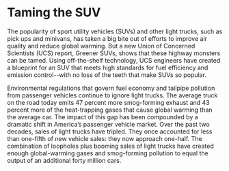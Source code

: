 # Taming the SUV
The popularity of sport utility vehicles (SUVs) and other light trucks, such as pick ups and minivans, has taken a big bite out of efforts to improve air quality and reduce global warming. But a new Union of Concerned Scientists (UCS) report, Greener SUVs, shows that these highway monsters can be tamed. Using off-the-shelf technology, UCS engineers have created a blueprint for an SUV that meets high standards for fuel efficiency and emission control--with no loss of the teeth that make SUVs so popular.

Environmental regulations that govern fuel economy and tailpipe pollution from passenger vehicles continue to ignore light trucks. The average truck on the road today emits 47 percent more smog-forming exhaust and 43 percent more of the heat-trapping gases that cause global warming than the average car. The impact of this gap has been compounded by a dramatic shift in America’s passenger vehicle market. Over the past two decades, sales of light trucks have tripled. They once accounted for less than one-fifth of new vehicle sales: they now approach one-half. The combination of loopholes plus booming sales of light trucks have created enough global-warming gases and smog-forming pollution to equal the output of an additional forty million cars.